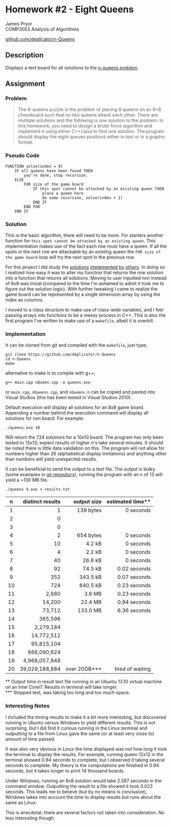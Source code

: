 Homework #2 - Eight Queens
==========================
James Pryor  
COMP3053 Analysis of Algorithms  

[github.com/deplicator/n-Queens][git]

Description
-----------
Displays a text board for all solutions to the [n-queens problem][1].


Assignment
----------
### Problem
> The 8-queens puzzle is the problem of placing 8 queens on an 8×8 chessboard such that no two 
> queens attack each other. There are multiple solutions and the following is one solution to the 
> problem. In this homework, you need to design a brute-force algorithm and implement it using 
> either C++/Java to find one solution. The program should display the eight queues positions either
> in text or in a graphic format.

### Pseudo Code
    
    FUNCTION solve(index = 0)
        IF all queens have been found THEN
            you're done, stop recursion.
        ELSE
            FOR size of the game board
                IF this spot cannot be attacked by an existing queen THEN
                    place a queen here
                    do some recursion, solve(index + 1) 
                END IF
            END FOR
        END IF

### Solution
This is the basic algorithm, there will need to be more. For starters another function for 
`this spot cannot be attacked by an existing queen`. This implementation makes use of the fact each 
row must have a queen. If all the spots in the next row are attackable by an existing queen the 
`FOR size of the game board` loop will try the next spot in the previous row.

For this project I did study the [solutions][2] [implemented][3] [by][4] [others][5]. In doing so I
realized how easy it was to alter my function that returns the one solution into a function that
returns all solutions. Moving to user inputted nxn instead of 8x8 was trivial (compared to the time 
I'm ashamed to admit it took me to figure out the solution logic). With further tweaking I came to 
realize the game board can be represented by a single dimension array by using the index as columns.

I moved to a class structure to make use of class-wide variables, and I feel passing arrays into
functions to be a messy process in C++. This is also the first program I've written to make use of a
`makefile`, albeit it is overkill.

### Implementation
It can be cloned from git and compiled with the `makefile`, just type;
    
    git clone https://github.com/deplicator/n-Queens
    cd n-Queens
    make
    
alternative to make is to compile with g++;

    g++ main.cpp nQueen.cpp -o queens.exe
    
or `main.cpp`, `nQueens.cpp`, and `nQueens.h` can be copied and pasted into Visual Studios (this has
been tested in Visual Studios 2010).

Default execution will display all solutions for an 8x8 game board. Appending a number behind the 
execution command will display all solutions for nxn board. For example:

    ./queens.exe 10

Will return the 724 solutions for a 10x10 board. The program has only been tested to 13x13; expect 
results of higher n's take several minutes. It should be noted there is little data validation on 
this. The program will not allow for numbers higher than 26 (alphabetical display limitations) and 
anything other than numbers will yield unexpected results.

It can be beneficial to send the output to a text file. The output is bulky (some examples in 
[git repository][git]), running the program with an n of 13 will yield a ~130 MB file.

    ./queens 9.exe > results.txt

| n  | distinct results | output size  | estimated time** |
|:--:|-----------------:|-------------:|-----------------:|
|  1 |                1 |    139 bytes |        0 seconds |
|  2 |                0 |              |                  |
|  3 |                0 |              |                  |
|  4 |                2 |    654 bytes |        0 seconds |
|  5 |               10 |       4.2 kB |        0 seconds |
|  6 |                4 |       2.2 kB |        0 seconds |
|  7 |               40 |      26.6 kB |        0 seconds |
|  8 |               92 |      74.5 kB |     0.02 seconds |
|  9 |              352 |     343.5 kB |     0.07 seconds |
| 10 |              724 |     840.5 kB |     0.23 seconds |
| 11 |            2,680 |       3.6 MB |     0.23 seconds |
| 12 |           14,200 |      22.4 MB |     0.94 seconds |
| 13 |           73,712 |     133.0 MB |     6.36 seconds |
| 14 |          365,596 |              |                  |
| 15 |        2,279,184 |              |                  |
| 16 |       14,772,512 |              |                  |
| 17 |       95,815,104 |              |                  |
| 18 |      666,090,624 |              |                  |
| 19 |    4,968,057,848 |              |                  |
| 20 |   39,029,188,884 | over 20GB*** | tired of waiting |

 **  Output time in result text file running in an Ubuntu 13.10 virtual machine on an Intel Corei7.
     Results in terminal will take longer.  
 *** Stopped test, was taking too long and too much space.

### Interesting Notes
I included the timing results to make it a bit more interesting, but discovered running in Ubuntu 
versus Windows to yield different results. This is not surprising, but I did find it curious running
in the Linux terminal and outputting to a file from Linux gave the same (or at least very close to)
amount of time passed.

It was also very obvious in Linux the time displayed was not how long it took the terminal to 
display the results. For example, running queen 12x12 in the terminal showed 0.94 seconds to 
complete, but I observed it taking several seconds to complete. My theory is the computations are 
finished in 0.94 seconds, but it takes longer to print 14 thousand boards.

Under Windows, running an 8x8 solution would take 2.587 seconds in the command window. Outputting 
the result to a file showed it took 0.023 seconds. This leads me to believe (but by no means is 
conclusive), Windows takes into account the time to display results but runs about the same as 
Linux.

This is anecdotal; there are several factors not taken into consideration. No less interesting 
though.


[git]: https://github.com/deplicator/n-Queens
[1]: http://en.wikipedia.org/wiki/Eight_queens_puzzle
[2]: http://jsomers.com/nqueen_demo/nqueens.html
[3]: http://www.geeksforgeeks.org/backtracking-set-3-n-queen-problem/
[4]: http://csc.columbusstate.edu/bosworth/SearchProblems/N_Queens.htm
[5]: http://www.eightqueen.becher-sundstroem.de/
